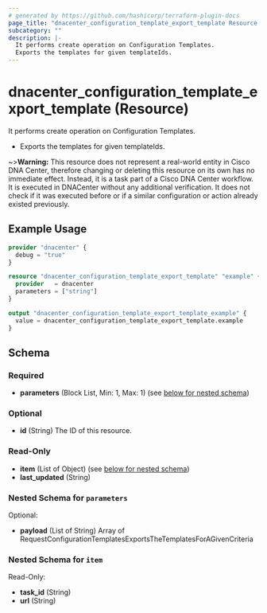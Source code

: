 ```yaml
---
# generated by https://github.com/hashicorp/terraform-plugin-docs
page_title: "dnacenter_configuration_template_export_template Resource - terraform-provider-dnacenter"
subcategory: ""
description: |-
  It performs create operation on Configuration Templates.
  Exports the templates for given templateIds.
---
```


# dnacenter_configuration_template_export_template (Resource)

It performs create operation on Configuration Templates.

- Exports the templates for given templateIds.

~>**Warning:**
This resource does not represent a real-world entity in Cisco DNA Center, therefore changing or deleting this resource on its own has no immediate effect.
Instead, it is a task part of a Cisco DNA Center workflow. It is executed in DNACenter without any additional verification. It does not check if it was executed before or if a similar configuration or action already existed previously.

## Example Usage

```terraform
provider "dnacenter" {
  debug = "true"
}

resource "dnacenter_configuration_template_export_template" "example" {
  provider   = dnacenter
  parameters = ["string"]
}

output "dnacenter_configuration_template_export_template_example" {
  value = dnacenter_configuration_template_export_template.example
}
```

<!-- schema generated by tfplugindocs -->
## Schema

### Required

- **parameters** (Block List, Min: 1, Max: 1) (see [below for nested schema](#nestedblock--parameters))

### Optional

- **id** (String) The ID of this resource.

### Read-Only

- **item** (List of Object) (see [below for nested schema](#nestedatt--item))
- **last_updated** (String)

<a id="nestedblock--parameters"></a>
### Nested Schema for `parameters`

Optional:

- **payload** (List of String) Array of RequestConfigurationTemplatesExportsTheTemplatesForAGivenCriteria


<a id="nestedatt--item"></a>
### Nested Schema for `item`

Read-Only:

- **task_id** (String)
- **url** (String)


